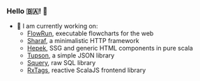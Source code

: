 ### Hello :bosnia_herzegovina:! 👋

- :hammer: I am currently working on:
  - [FlowRun](https://flowrun.io/), executable flowcharts for the web
  - [Sharaf](https://github.com/sake92/sharaf), a minimalistic HTTP framework
  - [Hepek](https://github.com/sake92/hepek), SSG and generic HTML components in pure scala
  - [Tupson](https://sake92.github.io/tupson), a simple JSON library
  - [Squery](https://sake92.github.io/squery), raw SQL library
  - [RxTags](https://github.com/sake92/RxTags), reactive ScalaJS frontend library

